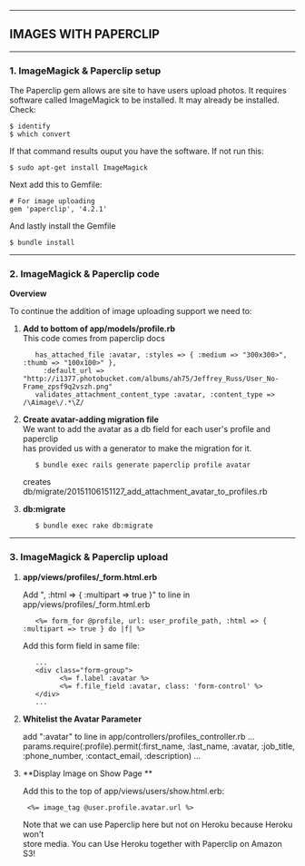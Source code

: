 --------------------------------------------------------------------------------

## IMAGES WITH PAPERCLIP
  
--------------------------------------------------------------------------------
### 1. ImageMagick & Paperclip setup

The Paperclip gem allows are site to have users upload photos. It requires   
software called ImageMagick to be installed. It may already be installed. Check:

	$ identify
	$ which convert

If that command results ouput you have the software. If not run this:

	$ sudo apt-get install ImageMagick
	
Next add this to Gemfile:

	# For image uploading
	gem 'paperclip', '4.2.1'
	
And lastly install the Gemfile

	$ bundle install
		
--------------------------------------------------------------------------------
### 2. ImageMagick & Paperclip code

**Overview** 

To continue the addition of image uploading support we need to:

1. **Add to bottom of app/models/profile.rb**  
	This code comes from paperclip docs

		  has_attached_file :avatar, :styles => { :medium => "300x300>", :thumb => "100x100>" }, 
		  	:default_url => "http://i1377.photobucket.com/albums/ah75/Jeffrey_Russ/User_No-Frame_zpsf9q2vszh.png"
		  validates_attachment_content_type :avatar, :content_type => /\Aimage\/.*\Z/

2. **Create avatar-adding migration file**  
	We want to add the avatar as a db field for each user's profile and paperclip  
	has provided us with a generator to make the migration for it.

		  $ bundle exec rails generate paperclip profile avatar
	
	creates  db/migrate/20151106151127_add_attachment_avatar_to_profiles.rb
	
3. **db:migrate**

		  $ bundle exec rake db:migrate

--------------------------------------------------------------------------------
### 3. ImageMagick & Paperclip upload

1. **app/views/profiles/_form.html.erb**  
	
	Add ", :html => { :multipart => true }" to line in app/views/profiles/\_form.html.erb
	
		  <%= form_for @profile, url: user_profile_path, :html => { :multipart => true } do |f| %>
	
	Add this form field in same file:
	
		  ...
		  <div class="form-group">
				<%= f.label :avatar %>
				<%= f.file_field :avatar, class: 'form-control' %>
		  </div>
		  ...
	
2. **Whitelist the Avatar Parameter**  
	
	add ":avatar" to line in app/controllers/profiles\_controller.rb
		...
		params.require(:profile).permit(:first_name, :last_name, :avatar, :job_title, :phone_number, :contact_email, :description)
		...

3. **Display Image on Show Page **  
	
	Add this to the top of app/views/users/show.html.erb:
	
		<%= image_tag @user.profile.avatar.url %>
		  
	Note that we can use Paperclip here but not on Heroku because Heroku won't  
	store media. You can Use Heroku together with Paperclip on Amazon S3!
		